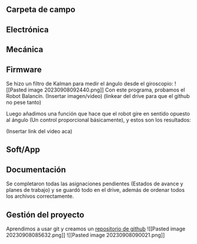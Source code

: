 
## Carpeta de campo



## Electrónica

## Mecánica

## Firmware

Se hizo un filtro de Kalman para medir el ángulo desde el giroscopio: 
![[Pasted image 20230908092440.png]]
Con este programa, probamos el Robot Balancín.
(Insertar imagen/video) (linkear del drive para que el github no pese tanto)

Luego añadimos una función que hace que el robot gire en sentido opuesto al ángulo (Un control proporcional básicamente), y estos son los resultados:

(Insertar link del video aca)

## Soft/App

## Documentación

Se completaron todas las asignaciones pendientes (Estados de avance y planes de trabajo) y se guardó todo en el drive, además de ordenar todos los archivos correctamente. 

## Gestión del proyecto

Aprendimos a usar git y creamos un [repositorio de github](https://github.com/Balancin-Corp/Robot-balancin)
![[Pasted image 20230908085632.png]]
![[Pasted image 20230908090021.png]]

